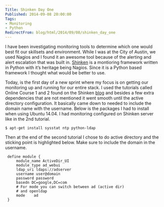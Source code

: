 ```yaml
---
Title: Shinken Day One
Published: 2014-09-08 20:00:00
Tags:
- Monitoring
- Python
RedirectFrom: blog/html/2014/09/08/shinken_day_one
---
```


I have been investigating monitoring tools to determine which one would best fit our skillsets and environment. While I was at the City of Austin, we used Nagios and I found it an awesome tool because of the alerting and alert escalation that was built in. [Shinken](http://www.shinken-monitoring.org/) is a montioring framework written in Python with it’s heritage being Nagios.  Since it is a Python based framework I thought what would be better to use.

Today, is the first day of a new sprint where my focus is on getting our monitoring up and running for our entire stack. I used the tutorials called Online Course 1 and 2 found on the Shinken [blog](http://shinkenlab.io/) and besides a few extra dependencies that are not mentioned it went smooth until the active directory configuration. It basically came down to needed to include the domain name with the username. Below is the packages I had to install when using Ubuntu 14.04\. I had monitoring configured on Shinken server like in the 2nd tutorial.

```
$ apt-get install sysstat ntp python-ldap
```

Then at the end of the second tutorial I chose to do active directory and the sticking point is highlighted below. Make sure to include the domain in the username.

```
 define module {
     module_name ActiveDir_UI
     module_type ad_webui
     ldap_uri ldaps://adserver
     username user@domain
     password password
     basedn DC=google,DC=com
     # For mode you can switch between ad (active dir)
     # and openldap
     mode    ad
 }
```